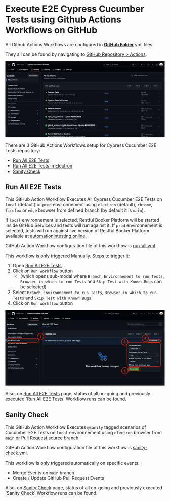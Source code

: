 # Execute E2E Cypress Cucumber Tests using Github Actions Workflows on GitHub

All Github Actions Workflows are configured in [**GitHub Folder**](/.github/workflows/) yml files.

They all can be found by navigating to [GitHub Repository > Actions](https://github.com/milos-pujic/cypress-cucumber-e2e-tests/actions).

![GitHub Actions Workflows](/docs/imgs/GitHub-Actions.png)

There are 3 GitHub Actions Workflows setup for Cypress Cucumber E2E Tests repository:

- [Run All E2E Tests](https://github.com/milos-pujic/cypress-cucumber-e2e-tests/actions/workflows/run-all.yml)
- [Run All E2E Tests in Electron](https://github.com/milos-pujic/cypress-cucumber-e2e-tests/actions/workflows/run-all-electron-local.yml)
- [Sanity Check](https://github.com/milos-pujic/cypress-cucumber-e2e-tests/actions/workflows/sanity-check.yml)

## Run All E2E Tests

This GitHub Action Workflow Executes All Cypress Cucumber E2E Tests on `local` (default) or `prod` environnement using `electron` (default), `chrome`, `firefox` or `edge` browser from defined branch (by default it is `main`).

If `local` environnement is selected, Restful Booker Platform will be started inside GitHub Services and tests will run against it.
If `prod` environnement is selected, tests will run against live version of Restful Booker Platform available at [automationintesting.online](https://automationintesting.online/).

GitHub Action Workflow configuration file of this workflow is [run-all.yml](/.github/workflows/run-all.yml).

This workflow is only triggered Manually. Steps to trigger it:

1. Open [Run All E2E Tests](https://github.com/milos-pujic/cypress-cucumber-e2e-tests/actions/workflows/run-all.yml)
2. Click on `Run workflow` button
    - (which opens sub-modal where `Branch`, `Environnement to run Tests`, `Browser in which to run Tests` and `Skip Test with Known Bugs` can be selected)
3. Select `Branch`, `Environnement to run Tests`, `Browser in which to run Tests` and `Skip Test with Known Bugs`
4. Click on `Run workflow` button

![Run All E2E Tests](/docs/imgs/Run-All-E2E-Tests.png)

Also, on [Run All E2E Tests](https://github.com/milos-pujic/cypress-cucumber-e2e-tests/actions/workflows/run-all.yml) page, status of all on-going and previously executed 'Run All E2E Tests' Workflow runs can be found.

## Sanity Check

This GitHub Action Workflow Executes `@sanity` tagged scenarios of Cucumber E2E Tests on `local` environnement using `electron` browser from `main` or Pull Request source branch.

GitHub Action Workflow configuration file of this workflow is [sanity-check.yml](/.github/workflows/sanity-check.yml).

This workflow is only triggered automatically on specific events:

- Merge Events on `main` branch
- Create / Update GitHub Pull Request Events

Also, on [Sanity Check](https://github.com/milos-pujic/cypress-cucumber-e2e-tests/actions/workflows/sanity-check.yml) page, status of all on-going and previously executed 'Sanity Check' Workflow runs can be found.
